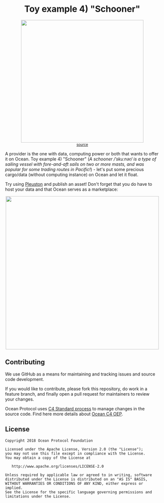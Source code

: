 <h1 align='center'> Toy example 4) "Schooner"</h1>

<p align="center">
  <img width="400" src="https://media.giphy.com/media/OrC5MwywLCJoY/giphy.gif" /><br />
   <sup><a href="https://imgur.com/gallery/Rc7ERt6">source</a></sup>
</p>

A provider is the one with data, computing power or both that wants to offer it on Ocean. 
Toy example 4) "Schooner" (_A schooner /ˈskuːnər/ is a type of sailing vessel with fore-and-aft sails on two or more masts, and was popular for some trading routes in Pacific!_) - let's put some precious cargo/data (without computing instance) on Ocean and let it float.

Try using [Pleuston](https://github.com/oceanprotocol/pleuston) and publish an asset! Don't forget that you do have to host your data and that Ocean serves as a marketplace:
<p align="center">
  <img width="500" src="https://github.com/oceanprotocol/plankton-datascience/blob/master/imgs/publish_assets.png" />
</p>
 

## Contributing

We use GitHub as a means for maintaining and tracking issues and source code development.

If you would like to contribute, please fork this repository, do work in a feature branch, and finally open a pull request for maintainers to review your changes.

Ocean Protocol uses [C4 Standard process](https://github.com/unprotocols/rfc/blob/master/1/README.md) to manage changes in the source code.  Find here more details about [Ocean C4 OEP](https://github.com/oceanprotocol/OEPs/tree/master/1).

## License

```
Copyright 2018 Ocean Protocol Foundation

Licensed under the Apache License, Version 2.0 (the "License");
you may not use this file except in compliance with the License.
You may obtain a copy of the License at

   http://www.apache.org/licenses/LICENSE-2.0

Unless required by applicable law or agreed to in writing, software
distributed under the License is distributed on an "AS IS" BASIS,
WITHOUT WARRANTIES OR CONDITIONS OF ANY KIND, either express or implied.
See the License for the specific language governing permissions and
limitations under the License.
```


